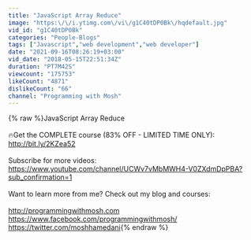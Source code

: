 ```yaml
---
title: "JavaScript Array Reduce"
image: "https:\/\/i.ytimg.com\/vi\/g1C40tDP0Bk\/hqdefault.jpg"
vid_id: "g1C40tDP0Bk"
categories: "People-Blogs"
tags: ["Javascript","web development","web developer"]
date: "2021-09-16T08:26:19+03:00"
vid_date: "2018-05-15T22:51:34Z"
duration: "PT7M42S"
viewcount: "175753"
likeCount: "4871"
dislikeCount: "66"
channel: "Programming with Mosh"
---
```

{% raw %}JavaScript Array Reduce<br /><br />🔥Get the COMPLETE course (83% OFF - LIMITED TIME ONLY): <a rel="nofollow" target="blank" href="http://bit.ly/2KZea52">http://bit.ly/2KZea52</a><br /><br />Subscribe for more videos: <br /><a rel="nofollow" target="blank" href="https://www.youtube.com/channel/UCWv7vMbMWH4-V0ZXdmDpPBA?sub_confirmation=1">https://www.youtube.com/channel/UCWv7vMbMWH4-V0ZXdmDpPBA?sub_confirmation=1</a><br /><br />Want to learn more from me? Check out my blog and courses: <br /><br /><a rel="nofollow" target="blank" href="http://programmingwithmosh.com">http://programmingwithmosh.com</a> <br /><a rel="nofollow" target="blank" href="https://www.facebook.com/programmingwithmosh/">https://www.facebook.com/programmingwithmosh/</a><br /><a rel="nofollow" target="blank" href="https://twitter.com/moshhamedani">https://twitter.com/moshhamedani</a>{% endraw %}
